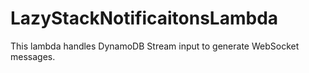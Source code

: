 # LazyStackNotificaitonsLambda

This lambda handles DynamoDB Stream input to generate 
WebSocket messages.
